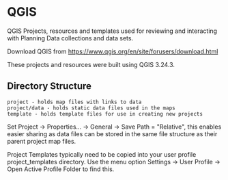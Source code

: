 # QGIS
QGIS Projects, resources and templates used for reviewing and interacting with Planning Data collections and data sets.

Download QGIS from https://www.qgis.org/en/site/forusers/download.html

These projects and resources were built using QGIS 3.24.3.

## Directory Structure 

```
project - holds map files with links to data 
project/data - holds static data files used in the maps
template - holds template files for use in creating new projects
````

Set Project -> Properties... -> General -> Save Path = "Relative", this enables easier sharing as data files can be stored in the same file structure as their parent project map files. 

Project Templates typically need to be copied into your user profile project_templates directory.  Use the menu option Settings -> User Profile -> Open Active Profile Folder to find this.
